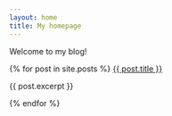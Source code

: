 ```yaml
---
layout: home
title: My homepage
---
```


Welcome to my blog! 

{% for post in site.posts %}
  <a href="{{ site.baseurl }}{{ post.url }}">{{ post.title }}</a>
  <p>{{ post.excerpt }}</p>
{% endfor %}
